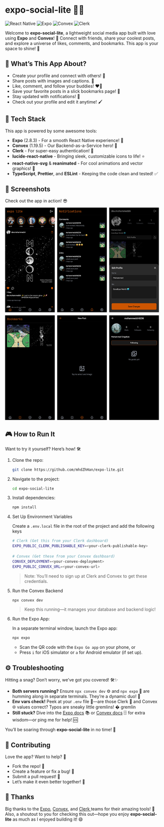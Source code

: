 # expo-social-lite 📱✨

![React Native](https://img.shields.io/badge/React_Native-61DAFB?style=for-the-badge&logo=react&logoColor=white)
![Expo](https://img.shields.io/badge/Expo-000020?style=for-the-badge&logo=expo&logoColor=white)
![Convex](https://img.shields.io/badge/Convex-FF6B00?style=for-the-badge&logo=convex&logoColor=white)
![Clerk](https://img.shields.io/badge/Clerk-6C5CF2?style=for-the-badge&logo=clerk&logoColor=white)

Welcome to **expo-social-lite**, a lightweight social media app built with love using **Expo** and **Convex**! 🌟 Connect with friends, share your coolest posts, and explore a universe of likes, comments, and bookmarks. This app is your space to shine! 🌌

## 🎉 What’s This App About?

- Create your profile and connect with others! 👥
- Share posts with images and captions. 📸
- Like, comment, and follow your buddies! ❤️💬
- Save your favorite posts in a slick bookmarks page! 🔖
- Stay updated with notifications! 🔔
- Check out your profile and edit it anytime! 🖌️

## 🚀 Tech Stack

This app is powered by some awesome tools:

- **Expo** (2.8.3) - For a smooth React Native experience! 📱
- **Convex** (1.19.5) - Our Backend-as-a-Service hero! 💾
- **Clerk** - For super-easy authentication! 🔑
- **lucide-react-native** - Bringing sleek, customizable icons to life! ⭐
- **react-native-svg** & **reanimated** - For cool animations and vector graphics! 🎨
- **TypeScript**, **Prettier**, and **ESLint** - Keeping the code clean and tested! ✅

## 📸 Screenshots

Check out the app in action! 😎

![New Post](/screenshots/frame.png)

<!-- - **New Post**: Tap to share your vibe! 📤
  ![New Post](/screenshots/new-post.jpg)
- **Notifications**: See who’s liking and commenting! 🔔
  ![Notifications](/screenshots/notifications.jpg)
- **Bookmarks**: Your saved treasures! 🔖
  ![Bookmarks](/screenshots/bookmarks.jpg)
- **Profile**: Show off your style! 🖼️
  ![Profile](/screenshots/profile.jpg)
- **Feed**: Explore the cosmic glow! 🌕
  ![Feed](/screenshots/feed.jpg) -->

## 🎮 How to Run It

Want to try it yourself? Here’s how! 🛠️

1. Clone the repo:
   ```bash
   git clone https://github.com/mhdZhHan/expo-lite.git
   ```
2. Navigate to the project:
   ```bash
   cd expo-social-lite
   ```
3. Install dependencies:
   ```bash
   npm install
   ```
4. Set Up Environment Variables

   Create a `.env.local` file in the root of the project and add the following keys

   ```bash
   # Clerk (Get this from your Clerk dashboard)
   EXPO_PUBLIC_CLERK_PUBLISHABLE_KEY=<your-clerk-publishable-key>

   # Convex (Get these from your Convex dashboard)
   CONVEX_DEPLOYMENT=<your-convex-deployment>
   EXPO_PUBLIC_CONVEX_URL=<your-convex-url>
   ```

   > Note: You’ll need to sign up at Clerk and Convex to get these credentials.

5. Run the Convex Backend
   ```bash
   npx convex dev
   ```
   > Keep this running—it manages your database and backend logic!
6. Run the Expo App:

   In a separate terminal window, launch the Expo app:

   ```bash
   npx expo
   ```

   - Scan the QR code with the `Expo Go app` on your phone, or
   - Press `i` for iOS simulator or `a` for Android emulator (if set up).

## ⚙️ Troubleshooting

Hitting a snag? Don’t worry, we’ve got you covered! 🛠️✨

- **Both servers running?** Ensure `npx convex dev` ⚙️ and `npx expo` 📱 are humming along in separate terminals. They’re a dynamic duo! 💪
- **Env vars check!** Peek at your `.env` file 👀—are those Clerk 🔑 and Convex 🌐 values correct? Typos are sneaky little gremlins! � gremlin
- **Still stuck?** Dive into the [Expo docs](https://docs.expo.dev) 📚 or [Convex docs](https://docs.convex.dev) 🗄️ for extra wisdom—or ping me for help! 🆘

You’ll be soaring through **expo-social-lite** in no time! 🚀

## 🤝 Contributing

Love the app? Want to help? 🎉

- Fork the repo! 🍴
- Create a feature or fix a bug! 🐛
- Submit a pull request! 🚀
- Let’s make it even better together! 👊

## 🙌 Thanks

Big thanks to the [Expo](https://expo.dev), [Convex](https://convex.dev), and [Clerk ](https://clerk.com/) teams for their amazing tools! 🙏 Also, a shoutout to you for checking this out—hope you enjoy **expo-social-lite** as much as I enjoyed building it! 😄
